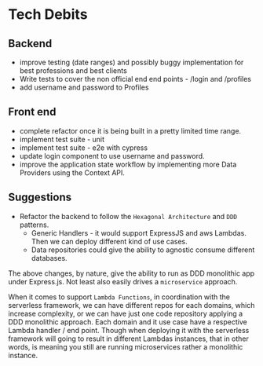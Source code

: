 # Tech Debits

## Backend

- improve testing (date ranges) and possibly buggy implementation for best professions and best clients
- Write tests to cover the non official end end points - /login and /profiles
- add username and password to Profiles


## Front end

- complete refactor once it is being built in a pretty limited time range.
- implement test suite - unit
- implement test suite - e2e with cypress
- update login component to use username and password.
- improve the application state workflow by implementing more Data Providers using the Context API.

## Suggestions

- Refactor the backend to follow the `Hexagonal Architecture` and `DDD` patterns.
    - Generic Handlers - it would support ExpressJS and aws Lambdas. Then we can deploy different kind of use cases.
    - Data repositories could give the ability to agnostic consume different databases.

The above changes, by nature, give the ability to run as DDD monolithic app under Express.js. Not least also easily drives a `microservice` approach.

When it comes to support `Lambda Functions`, in coordination with the serverless framework, we can have different repos for each domains, which increase complexity, or we can have just one code repository applying a DDD monolithic approach. Each domain and it use case have a respective Lambda handler / end point. Though when deploying it with the serverless framework
will going to result in different Lambdas instances, that in other words, is meaning you still are running microservices rather a monolithic instance.
